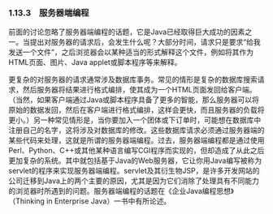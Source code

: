 ### 1.13.3　服务器端编程

前面的讨论忽略了服务器端编程的话题，它是Java已经取得巨大成功的因素之一。当提出对服务器的请求后，会发生什么呢？大部分时间，请求只是要求“给我发送一个文件”，之后浏览器会以某种适当的形式解释这个文件，例如将其作为HTML页面、图片、Java applet或脚本程序等来解释。

更复杂的对服务器的请求通常涉及数据库事务。常见的情形是复杂的数据库搜索请求，然后服务器将结果进行格式编排，使其成为一个HTML页面发回给客户端。（当然，如果客户端通过Java或脚本程序具备了更多的智能，那么服务器可以将原始的数据发回，然后在客户端进行格式编排，这样会更快，而且服务器的负载将更小。）另一种常见情形是，当你要加入一个团体或下订单时，可能想在数据库中注册自己的名字，这将涉及对数据库的修改。这些数据库请求必须通过服务器端的某些代码来处理，这就是所谓的服务器端编程。过去，服务器端编程都是通过使用Perl、Python、C++或其他某种语言编写CGI程序而实现的，但却造成了从此之后更加复杂的系统。其中就包括基于Java的Web服务器，它让你用Java编写被称为servlet的程序来实现服务器端编程。servlet及其衍生物JSP，是许多开发网站的公司迁移到Java上的两个主要的原因，尤其是因为它们消除了处理具有不同能力的浏览器时所遇到的问题。服务器端编程的话题在《企业Java编程思想》（Thinking in Enterprise Java）一书中有所论述。